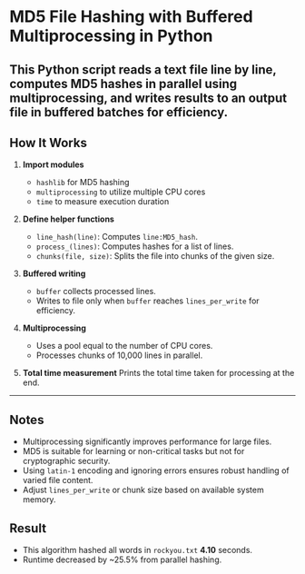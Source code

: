 # MD5 File Hashing with Buffered Multiprocessing in Python

This Python script reads a text file line by line, computes MD5 hashes in parallel using multiprocessing, and writes results to an output file in buffered batches for efficiency.
---

## How It Works

1. **Import modules**

   * `hashlib` for MD5 hashing
   * `multiprocessing` to utilize multiple CPU cores
   * `time` to measure execution duration

2. **Define helper functions**

   * `line_hash(line)`: Computes `line:MD5_hash`.
   * `process_(lines)`: Computes hashes for a list of lines.
   * `chunks(file, size)`: Splits the file into chunks of the given size.

3. **Buffered writing**

   * `buffer` collects processed lines.
   * Writes to file only when `buffer` reaches `lines_per_write` for efficiency.

4. **Multiprocessing**

   * Uses a pool equal to the number of CPU cores.
   * Processes chunks of 10,000 lines in parallel.

5. **Total time measurement**
   Prints the total time taken for processing at the end.

---
## Notes

* Multiprocessing significantly improves performance for large files.
* MD5 is suitable for learning or non-critical tasks but not for cryptographic security.
* Using `latin-1` encoding and ignoring errors ensures robust handling of varied file content.
* Adjust `lines_per_write` or chunk size based on available system memory.

## Result
* This algorithm hashed all words in `rockyou.txt` **4.10** seconds.
* Runtime decreased by ~25.5% from parallel hashing.

